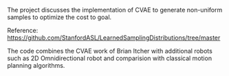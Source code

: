 The project discusses the implementation of CVAE to generate non-uniform samples to optimize the cost to goal.

Reference: https://github.com/StanfordASL/LearnedSamplingDistributions/tree/master

The code combines the CVAE work of Brian Itcher with additional robots such as 2D Omnidirectional robot and comparision with classical motion planning algorithms.

